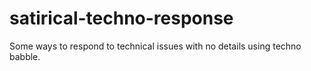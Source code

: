 # satirical-techno-response
Some ways to respond to technical issues with no details using techno babble.
